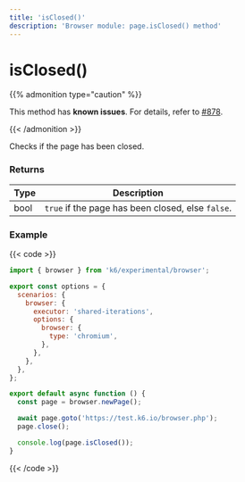 ```yaml
---
title: 'isClosed()'
description: 'Browser module: page.isClosed() method'
---
```


# isClosed()

{{% admonition type="caution" %}}

This method has **known issues**. For details, refer to [#878](https://github.com/grafana/xk6-browser/issues/878).

{{< /admonition >}}

Checks if the page has been closed.

### Returns

| Type | Description                                       |
| ---- | ------------------------------------------------- |
| bool | `true` if the page has been closed, else `false`. |

### Example

{{< code >}}

```javascript
import { browser } from 'k6/experimental/browser';

export const options = {
  scenarios: {
    browser: {
      executor: 'shared-iterations',
      options: {
        browser: {
          type: 'chromium',
        },
      },
    },
  },
};

export default async function () {
  const page = browser.newPage();

  await page.goto('https://test.k6.io/browser.php');
  page.close();

  console.log(page.isClosed());
}
```

{{< /code >}}
